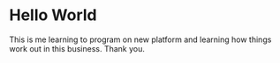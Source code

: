 # Hello World

This is me learning to program on new platform and learning how things work out in this business. Thank you.

